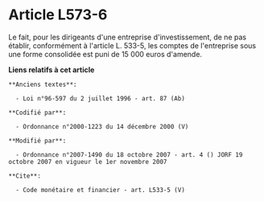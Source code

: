 # Article L573-6

Le fait, pour les dirigeants d'une entreprise d'investissement, de ne pas établir, conformément à l'article L. 533-5, les
comptes de l'entreprise sous une forme consolidée est puni de 15 000 euros d'amende.

**Liens relatifs à cet article**

	**Anciens textes**:

	  - Loi n°96-597 du 2 juillet 1996 - art. 87 (Ab)

	**Codifié par**:

	  - Ordonnance n°2000-1223 du 14 décembre 2000 (V)

	**Modifié par**:

	  - Ordonnance n°2007-1490 du 18 octobre 2007 - art. 4 () JORF 19 octobre 2007 en vigueur le 1er novembre 2007

	**Cite**:

	  - Code monétaire et financier - art. L533-5 (V)
